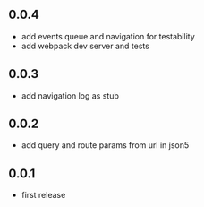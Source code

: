 ## 0.0.4

* add events queue and navigation for testability
* add webpack dev server and tests

## 0.0.3

* add navigation log as stub

## 0.0.2

* add query and route params from url in json5

## 0.0.1

* first release
